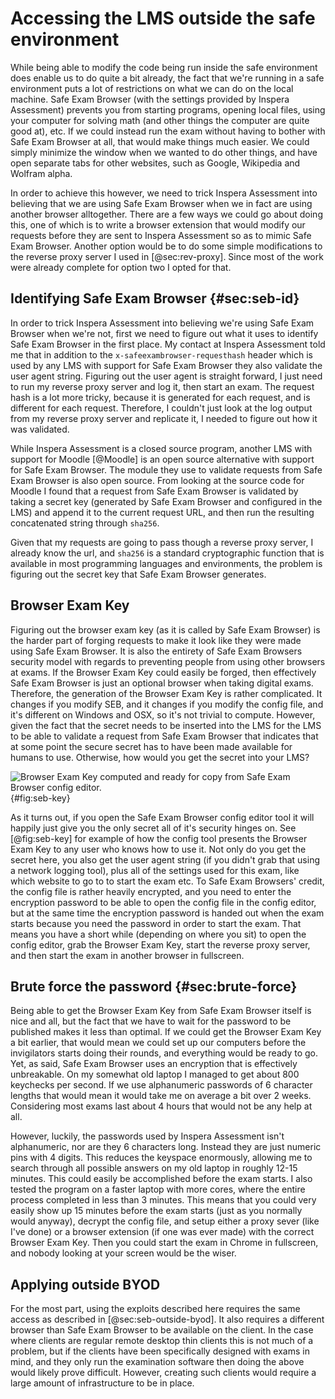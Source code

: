 # Accessing the LMS outside the safe environment
While being able to modify the code being run inside the safe environment does
enable us to do quite a bit already, the fact that we're running in a safe
environment puts a lot of restrictions on what we can do on the local machine.
Safe Exam Browser (with the settings provided by Inspera Assessment) prevents
you from starting programs, opening local files, using your computer for solving
math (and other things the computer are quite good at), etc. If we could instead
run the exam without having to bother with Safe Exam Browser at all, that would
make things much easier. We could simply minimize the window when we wanted to
do other things, and have open separate tabs for other websites, such as Google,
Wikipedia and Wolfram alpha.

In order to achieve this however, we need to trick Inspera Assessment into
believing that we are using Safe Exam Browser when we in fact are using another
browser alltogether. There are a few ways we could go about doing this, one of
which is to write a browser extension that would modify our requests before they
are sent to Inspera Assessment so as to mimic Safe Exam Browser. Another option
would be to do some simple modifications to the reverse proxy server I used in
[@sec:rev-proxy]. Since most of the work were already complete for option two I
opted for that.

## Identifying Safe Exam Browser {#sec:seb-id}
In order to trick Inspera Assessment into believing we're using Safe Exam
Browser when we're not, first we need to figure out what it uses to identify
Safe Exam Browser in the first place. My contact at Inspera Assessment told me
that in addition to the `x-safeexambrowser-requesthash` header which is used by
any LMS with support for Safe Exam Browser they also validate the user agent
string. Figuring out the user agent is straight forward, I just need to run
my reverse proxy server and log it, then start an exam. The request hash is a
lot more tricky, because it is generated for each request, and is different for
each request. Therefore, I couldn't just look at the log output from my reverse
proxy server and replicate it, I needed to figure out how it was validated.

While Inspera Assessment is a closed source program, another LMS with support
for Moodle [@Moodle] is an open source alternative with support for Safe Exam
Browser. The module they use to validate requests from Safe Exam Browser is also
open source. From looking at the source code for Moodle I found that a request
from Safe Exam Browser is validated by taking a secret key (generated by Safe
Exam Browser and configured in the LMS) and append it to the current request
URL, and then run the resulting concatenated string through `sha256`.

Given that my requests are going to pass though a reverse proxy server, I
already know the url, and `sha256` is a standard cryptographic function that
is available in most programming languages and environments, the problem is
figuring out the secret key that Safe Exam Browser generates.

## Browser Exam Key
Figuring out the browser exam key (as it is called by Safe Exam Browser) is the
harder part of forging requests to make it look like they were made using Safe
Exam Browser. It is also the entirety of Safe Exam Browsers security model with
regards to preventing people from using other browsers at exams. If the Browser
Exam Key could easily be forged, then effectively Safe Exam Browser is just an
optional browser when taking digital exams. Therefore, the generation of the
Browser Exam Key is rather complicated. It changes if you modify SEB, and it
changes if you modify the config file, and it's different on Windows and OSX, so
it's not trivial to compute. However, given the fact that the secret needs to be
inserted into the LMS for the LMS to be able to validate a request from Safe
Exam Browser that indicates that at some point the secure secret has to have
been made available for humans to use. Otherwise, how would you get the secret
into your LMS?

![Browser Exam Key computed and ready for copy from Safe Exam Browser config editor.](src/chapter-3/seb-key){#fig:seb-key}

As it turns out, if you open the Safe Exam Browser config editor tool it will
happily just give you the only secret all of it's security hinges on. See
[@fig:seb-key] for example of how the config tool presents the Browser Exam Key
to any user who knows how to use it. Not only do you get the secret here, you
also get the user agent string (if you didn't grab that using a network logging
tool), plus all of the settings used for this exam, like which website to go to
to start the exam etc. To Safe Exam Browsers' credit, the config file is rather
heavily encrypted, and you need to enter the encryption password to be able to
open the config file in the config editor, but at the same time the encryption
password is handed out when the exam starts because you need the password in
order to start the exam. That means you have a short while (depending on where
you sit) to open the config editor, grab the Browser Exam Key, start the reverse
proxy server, and then start the exam in another browser in fullscreen.

## Brute force the password {#sec:brute-force}
Being able to get the Browser Exam Key from Safe Exam Browser itself is nice and
all, but the fact that we have to wait for the password to be published makes it
less than optimal. If we could get the Browser Exam Key a bit earlier, that
would mean we could set up our computers before the invigilators starts doing
their rounds, and everything would be ready to go. Yet, as said, Safe Exam
Browser uses an encryption that is effectively unbreakable. On my somewhat old
laptop I managed to get about 800 keychecks per second. If we use alphanumeric
passwords of 6 character lengths that would mean it would take me on average a
bit over 2 weeks. Considering most exams last about 4 hours that would not be
any help at all.

However, luckily, the passwords used by Inspera Assessment isn't alphanumeric,
nor are they 6 characters long. Instead they are just numeric pins with 4
digits. This reduces the keyspace enormously, allowing me to search through all
possible answers on my old laptop in roughly 12-15 minutes. This could easily be
accomplished before the exam starts. I also tested the program on a faster
laptop with more cores, where the entire process completed in less than 3
minutes. This means that you could very easily show up 15 minutes before the
exam starts (just as you normally would anyway), decrypt the config file, and
setup either a proxy sever (like I've done) or a browser extension (if one was
ever made) with the correct Browser Exam Key. Then you could start the exam in
Chrome in fullscreen, and nobody looking at your screen would be the wiser.

## Applying outside BYOD
For the most part, using the exploits described here requires the same access
as described in [@sec:seb-outside-byod]. It also requires a different browser
than Safe Exam Browser to be available on the client. In the case where clients
are regular remote desktop thin clients this is not much of a problem, but if
the clients have been specifically designed with exams in mind, and they only
run the examination software then doing the above would likely prove difficult.
However, creating such clients would require a large amount of infrastructure to
be in place.

